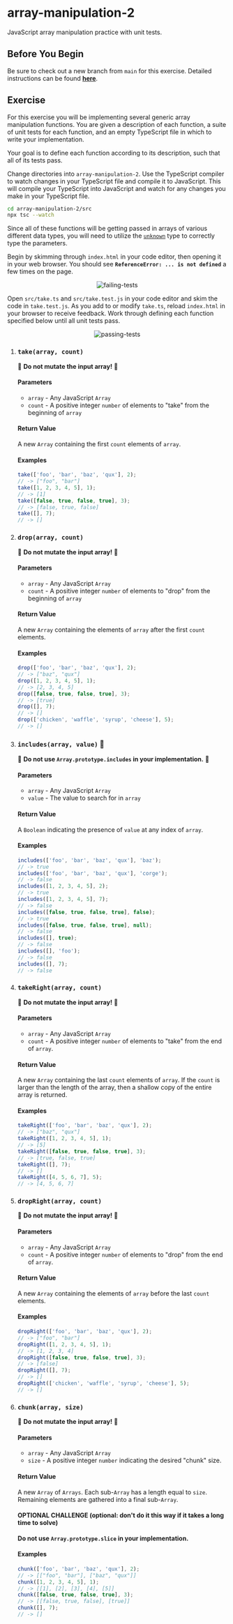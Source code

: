 # array-manipulation-2

JavaScript array manipulation practice with unit tests.

## Before You Begin

Be sure to check out a new branch from `main` for this exercise. Detailed instructions can be found [**here**](../../guides/starting-an-exercise).

## Exercise

For this exercise you will be implementing several generic array manipulation functions. You are given a description of each function, a suite of unit tests for each function, and an empty TypeScript file in which to write your implementation.

Your goal is to define each function according to its description, such that all of its tests pass.

Change directories into `array-manipulation-2`. Use the TypeScript compiler to watch changes in your TypeScript file and compile it to JavaScript. This will compile your TypeScript into JavaScript and watch for any changes you make in your TypeScript file.

```sh
cd array-manipulation-2/src
npx tsc --watch
```

Since all of these functions will be getting passed in arrays of various different data types, you will need to utilize the [`unknown`](https://www.typescriptlang.org/docs/handbook/2/functions.html#unknown) type to correctly type the parameters.

Begin by skimming through `index.html` in your code editor, then opening it in your web browser. You should see **`ReferenceError: ... is not defined`** a few times on the page.

<p align="middle">
  <img src="assets/failing-tests.png" alt="failing-tests">
</p>

Open `src/take.ts` and `src/take.test.js` in your code editor and skim the code in `take.test.js`. As you add to or modify `take.ts`, reload `index.html` in your browser to receive feedback. Work through defining each function specified below until all unit tests pass.

<p align="middle">
  <img src="assets/passing-tests.png" alt="passing-tests">
</p>

1. ### `take(array, count)`

   🚨 **Do not mutate the input array!** 🚨

   #### Parameters

   - `array` - Any JavaScript `Array`
   - `count` - A positive integer `number` of elements to "take" from the beginning of `array`

   #### Return Value

   A new `Array` containing the first `count` elements of `array`.

   #### Examples

   ```js
   take(['foo', 'bar', 'baz', 'qux'], 2);
   // -> ["foo", "bar"]
   take([1, 2, 3, 4, 5], 1);
   // -> [1]
   take([false, true, false, true], 3);
   // -> [false, true, false]
   take([], 7);
   // -> []
   ```

1. ### `drop(array, count)`

   🚨 **Do not mutate the input array!** 🚨

   #### Parameters

   - `array` - Any JavaScript `Array`
   - `count` - A positive integer `number` of elements to "drop" from the beginning of `array`

   #### Return Value

   A new `Array` containing the elements of `array` after the first `count` elements.

   #### Examples

   ```js
   drop(['foo', 'bar', 'baz', 'qux'], 2);
   // -> ["baz", "qux"]
   drop([1, 2, 3, 4, 5], 1);
   // -> [2, 3, 4, 5]
   drop([false, true, false, true], 3);
   // -> [true]
   drop([], 7);
   // -> []
   drop(['chicken', 'waffle', 'syrup', 'cheese'], 5);
   // -> []
   ```

1. ### `includes(array, value)` 🚨

   🚨 **Do not use `Array.prototype.includes` in your implementation.** 🚨

   #### Parameters

   - `array` - Any JavaScript `Array`
   - `value` - The value to search for in `array`

   #### Return Value

   A `Boolean` indicating the presence of `value` at any index of `array`.

   #### Examples

   ```js
   includes(['foo', 'bar', 'baz', 'qux'], 'baz');
   // -> true
   includes(['foo', 'bar', 'baz', 'qux'], 'corge');
   // -> false
   includes([1, 2, 3, 4, 5], 2);
   // -> true
   includes([1, 2, 3, 4, 5], 7);
   // -> false
   includes([false, true, false, true], false);
   // -> true
   includes([false, true, false, true], null);
   // -> false
   includes([], true);
   // -> false
   includes([], 'foo');
   // -> false
   includes([], 7);
   // -> false
   ```

1. ### `takeRight(array, count)`

   🚨 **Do not mutate the input array!** 🚨

   #### Parameters

   - `array` - Any JavaScript `Array`
   - `count` - A positive integer `number` of elements to "take" from the end of `array`.

   #### Return Value

   A new `Array` containing the last `count` elements of `array`. If the `count` is larger than the length of the array, then a shallow copy of the entire array is returned.

   #### Examples

   ```js
   takeRight(['foo', 'bar', 'baz', 'qux'], 2);
   // -> ["baz", "qux"]
   takeRight([1, 2, 3, 4, 5], 1);
   // -> [5]
   takeRight([false, true, false, true], 3);
   // -> [true, false, true]
   takeRight([], 7);
   // -> []
   takeRight([4, 5, 6, 7], 5);
   // -> [4, 5, 6, 7]
   ```

1. ### `dropRight(array, count)`

   🚨 **Do not mutate the input array!** 🚨

   #### Parameters

   - `array` - Any JavaScript `Array`
   - `count` - A positive integer `number` of elements to "drop" from the end of `array`.

   #### Return Value

   A new `Array` containing the elements of `array` before the last `count` elements.

   #### Examples

   ```js
   dropRight(['foo', 'bar', 'baz', 'qux'], 2);
   // -> ["foo", "bar"]
   dropRight([1, 2, 3, 4, 5], 1);
   // -> [1, 2, 3, 4]
   dropRight([false, true, false, true], 3);
   // -> [false]
   dropRight([], 7);
   // -> []
   dropRight(['chicken', 'waffle', 'syrup', 'cheese'], 5);
   // -> []
   ```

1. ### `chunk(array, size)`

   🚨 **Do not mutate the input array!** 🚨

   #### Parameters

   - `array` - Any JavaScript `Array`
   - `size` - A positive integer `number` indicating the desired "chunk" size.

   #### Return Value

   A new `Array` of `Arrays`. Each sub-`Array` has a length equal to `size`. Remaining elements are gathered into a final sub-`Array`.

   #### OPTIONAL CHALLENGE (optional: don't do it this way if it takes a long time to solve)

   **Do not use `Array.prototype.slice` in your implementation.**

   #### Examples

   ```js
   chunk(['foo', 'bar', 'baz', 'qux'], 2);
   // -> [["foo", "bar"], ["baz", "qux"]]
   chunk([1, 2, 3, 4, 5], 1);
   // -> [[1], [2], [3], [4], [5]]
   chunk([false, true, false, true], 3);
   // -> [[false, true, false], [true]]
   chunk([], 7);
   // -> []
   ```


